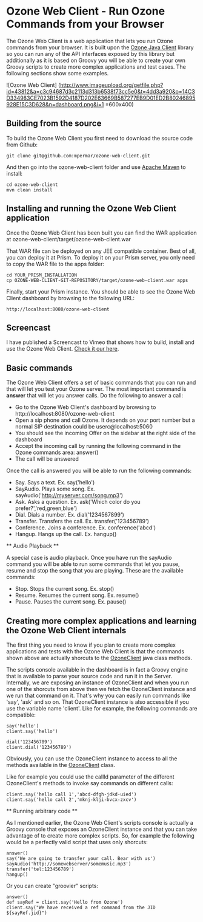 # Ozone Web Client - Run Ozone Commands from your Browser

The Ozone Web Client is a web application that lets you run Ozone commands from your browser. It is built upon the [Ozone Java Client](https://github.com/tropo/tropo2/tree/master/ozone-java-client) library so you can run any of the API interfaces exposed by this library but additionally as it is based on Groovy you will be able to create your own Groovy scripts to create more complex applications and test cases. The following sections show some examples.

![Ozone Web Client] (http://www.imageupload.org/getfile.php?id=43812&a=c3c94687d3c2113d313b6538f73cc5e0&t=4dd3a920&o=14C3D334983CE7023B1592D4187D202E63669B587277EB9D01ED2B80246895928E15C3D628&n=dashboard.png&i=1 =600x400)

## Building from the source

To build the Ozone Web Client you first need to download the source code from Github:

	git clone git@github.com:mpermar/ozone-web-client.git
	
And then go into the ozone-web-client folder and use [Apache Maven](http://maven.apache.org) to install:

	cd ozone-web-client
	mvn clean install
	
## Installing and running the Ozone Web Client application

Once the Ozone Web Client has been built you can find the WAR application at ozone-web-client/target/ozone-web-client.war

That WAR file can be deployed on any JEE compatible container. Best of all, you can deploy it at Prism. To deploy it on your Prism server, you only need to copy the WAR file to the apps folder:

	cd YOUR_PRISM_INSTALLATION
	cp OZONE-WEB-CLIENT-GIT-REPOSITORY/target/ozone-web-client.war apps

Finally, start your Prism instance. You should be able to see the Ozone Web Client dashboard by browsing to the following URL:

	http://localhost:8080/ozone-web-client

## Screencast

I have published a Screencast to Vimeo that shows how to build, install and use the Ozone Web Client. [Check it our here](http://www.vimeo.com/23868385). 

## Basic commands

The Ozone Web Client offers a set of basic commands that you can run and that will let you test your Ozone server. The most important command is **answer** that will let you answer calls. Do the following to answer a call:

- Go to the Ozone Web Client's dashboard by browsing to http://localhost:8080/ozone-web-client
- Open a sip phone and call Ozone. It depends on your port number but a normal SIP destination could be userc@localhost:5060
- You should see the incoming Offer on the sidebar at the right side of the dashboard
- Accept the incoming call by running the following command in the Ozone commands area: answer()
- The call will be answered

Once the call is answered you will be able to run the following commands:

- Say. Says a text. Ex. say('hello')
- SayAudio. Plays some song. Ex. sayAudio('http://myserver.com/song.mp3')
- Ask. Asks a question. Ex. ask('Which color do you prefer?','red,green,blue')
- Dial. Dials a number. Ex. dial('1234567899')
- Transfer. Transfers the call. Ex. transfer('123456789')
- Conference. Joins a conference. Ex. conference('abcd')
- Hangup. Hangs up the call. Ex. hangup()
	   	
** Audio Playback **

A special case is audio playback. Once you have run the sayAudio command you will be able to run some commands that let you pause, resume and stop the song that you are playing. These are the available commands:

- Stop. Stops the current song. Ex. stop()
- Resume. Resumes the current song. Ex. resume()
- Pause. Pauses the current song. Ex. pause()

## Creating more complex applications and learning the Ozone Web Client internals

The first thing you need to know if you plan to create more complex applications and tests with the Ozone Web Client is that the commands shown above are actually shorcuts to the [OzoneClient](https://github.com/tropo/tropo2/blob/master/ozone-java-client/src/main/java/com/voxeo/ozone/client/OzoneClient.java) java class methods. 

The scripts console available in the dashboard is in fact a Groovy engine that is available to parse your source code and run it in the Server. Internally, we are exposing an instance of OzoneClient and when you run one of the shorcuts from above then we fetch the OzoneClient instance and we run that command on it. That's why you can easily run commands like 'say', 'ask' and so on. That OzoneClient instance is also accessible if you use the variable name 'client'. Like for example, the following commands are compatible:

	say('hello')
	client.say('hello')

	dial('123456789')
	client.dial('123456789')

Obviously, you can use the OzoneClient instance to access to all the methods available in the [OzoneClient](https://github.com/tropo/tropo2/blob/master/ozone-java-client/src/main/java/com/voxeo/ozone/client/OzoneClient.java) class. 

Like for example you could use the callId parameter of the different OzoneClient's methods to invoke say commands on different calls:

	client.say('hello call 1','abcd-dfgh-jdkd-uied')       
	client.say('hello call 2','mknj-klji-bvcx-zxcv')       

** Running arbitrary code **

As I mentioned earlier, the Ozone Web Client's scripts console is actually a Groovy console that expoxes an OzoneClient instance and that you can take advantage of to create more complex scripts. So, for example the following would be a perfectly valid script that uses only shorcuts:

	answer()
	say('We are going to transfer your call. Bear with us')
	sayAudio('http://somewebserver/somemusic.mp3')
	transfer('tel:123456789')
	hangup()	

Or you can create "groovier" scripts:

	answer()
	def sayRef = client.say('Hello from Ozone')
	client.say("We have received a ref command from the JID ${sayRef.jid}")
		